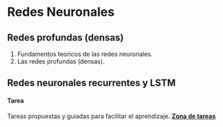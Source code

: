 # Redes Neuronales

## Redes profundas (densas)
1. Fundamentos teoricos de las redes neuronales.
2. Las redes profundas (densas).

## Redes neuronales recurrentes y LSTM


#### Tarea
Tareas propuestas y guiadas para facilitar el aprendizaje.
**[Zona de tareas](/neuronal/redesneuronales/tareas1/)** 